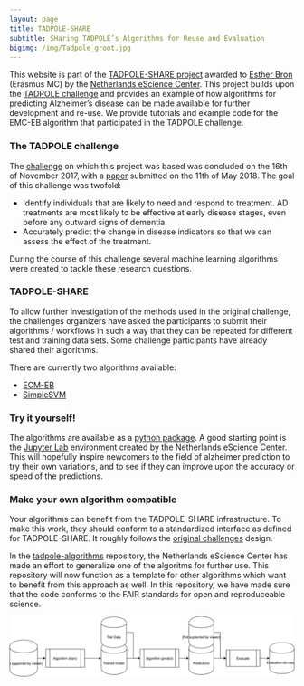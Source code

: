 ```yaml
---
layout: page
title: TADPOLE-SHARE
subtitle: SHaring TADPOLE’s Algorithms for Reuse and Evaluation
bigimg: /img/Tadpole_groot.jpg
---
```


This website is part of the [TADPOLE-SHARE project](https://www.esciencecenter.nl/project/tadpole-share) awarded to [Esther Bron](https://www.esciencecenter.nl/news/the-winner-of-the-young-escientist-award-2018-is) (Erasmus MC) by the [Netherlands eScience Center](https://www.esciencecenter.nl/). This project builds upon the [TADPOLE challenge](https://tadpole.grand-challenge.org/) and provides an example of how algorithms for predicting Alzheimer’s disease can be made available for further development and re-use. We provide tutorials and example code for the EMC-EB algorithm that participated in the TADPOLE challenge.

### The TADPOLE challenge

The [challenge](https://tadpole.grand-challenge.org/) on which this project was based was concluded on the 16th of November 2017, with a [paper](https://arxiv.org/abs/1805.03909) submitted on the 11th of May 2018. The goal of this challenge was twofold:
- Identify individuals that are likely to need and respond to treatment. AD treatments are most likely to be effective at early disease stages, even before any outward signs of dementia.
- Accurately predict the change in disease indicators so that we can assess the effect of the treatment.

During the course of this challenge several machine learning algorithms were created to tackle these research questions. 

### TADPOLE-SHARE

To allow further investigation of the methods used in the original challenge, the challenges organizers have asked the participants to submit their algorithms / workflows in such a way that they can be repeated for different test and training data sets. Some challenge participants have already shared their algorithms.

There are currently two algorithms available:
- [ECM-EB](https://github.com/tadpole-share/tadpole-algorithms/tree/master/tadpole_algorithms/models/ecmeb)
- [SimpleSVM](https://github.com/tadpole-share/tadpole-algorithms/tree/master/tadpole_algorithms/models/simple_svm)

### Try it yourself!

The algorithms are available as a [python package](https://github.com/tadpole-share/tadpole-algorithms/). 
A good starting point is the [Jupyter Lab](https://github.com/tadpole-share/jupyter) environment created by the
Netherlands eScience Center.
This will hopefully inspire newcomers to the field of alzheimer prediction to try their own variations, and to see if 
they can improve upon the accuracy or speed of the predictions.

### Make your own algorithm compatible

Your algorithms can benefit from the TADPOLE-SHARE infrastructure. To make this work, they should conform to a standardized interface as defined for TADPOLE-SHARE. It roughly follows the [original challenges](https://tadpole.grand-challenge.org/) design. 

In the [tadpole-algorithms](https://github.com/tadpole-share/tadpole-algorithms) repository, the Netherlands eScience Center has made an effort
to generalize one of the algoritms for further use. This repository will now function as a template for other algorithms which want to benefit from this approach as well. In this repository, we have made sure that the code conforms to the FAIR standards for open and reproduceable science.

![](img/tadpole_diagram.svg)